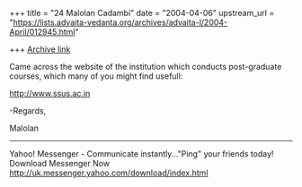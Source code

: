+++
title = "24 Malolan Cadambi"
date = "2004-04-06"
upstream_url = "https://lists.advaita-vedanta.org/archives/advaita-l/2004-April/012945.html"

+++
[Archive link](https://lists.advaita-vedanta.org/archives/advaita-l/2004-April/012945.html)

Came across the website of the institution which conducts
post-graduate courses, which many of you might find usefull:

http://www.ssus.ac.in

-Regards,

Malolan





____________________________________________________________
Yahoo! Messenger - Communicate instantly..."Ping" 
your friends today! Download Messenger Now 
http://uk.messenger.yahoo.com/download/index.html

